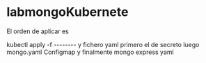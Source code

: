 # labmongoKubernete

El orden de aplicar es

kubectl apply -f -------- y fichero yaml 
primero el de secreto
luego mongo.yaml
Configmap
y finalmente mongo express yaml

